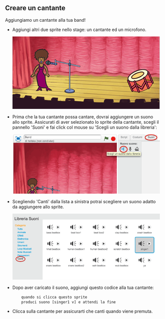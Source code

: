 ## Creare un cantante

Aggiungiamo un cantante alla tua band!

+ Aggiungi altri due sprite nello stage: un cantante ed un microfono.

	![screenshot](images/band-singer-mic.png)

+ Prima che la tua cantante possa cantare, dovrai aggiungere un suono allo sprite. Assicurati di aver selezionato lo sprite della cantante, scegli il pannello 'Suoni' e fai click col mouse su 'Scegli un suono dalla libreria':

	![screenshot](images/band-import-sound.png)

+ Scegliendo 'Canti' dalla lista a sinistra potrai scegliere un suono adatto da aggiungere allo sprite.

	![screenshot](images/band-choose-sound.png)

+ Dopo aver caricato il suono, aggiungi questo codice alla tua cantante:

	```blocks
		quando si clicca questo sprite
		produci suono [singer1 v] e attendi la fine
	```

+ Clicca sulla cantante per assicurarti che canti quando viene premuta.

